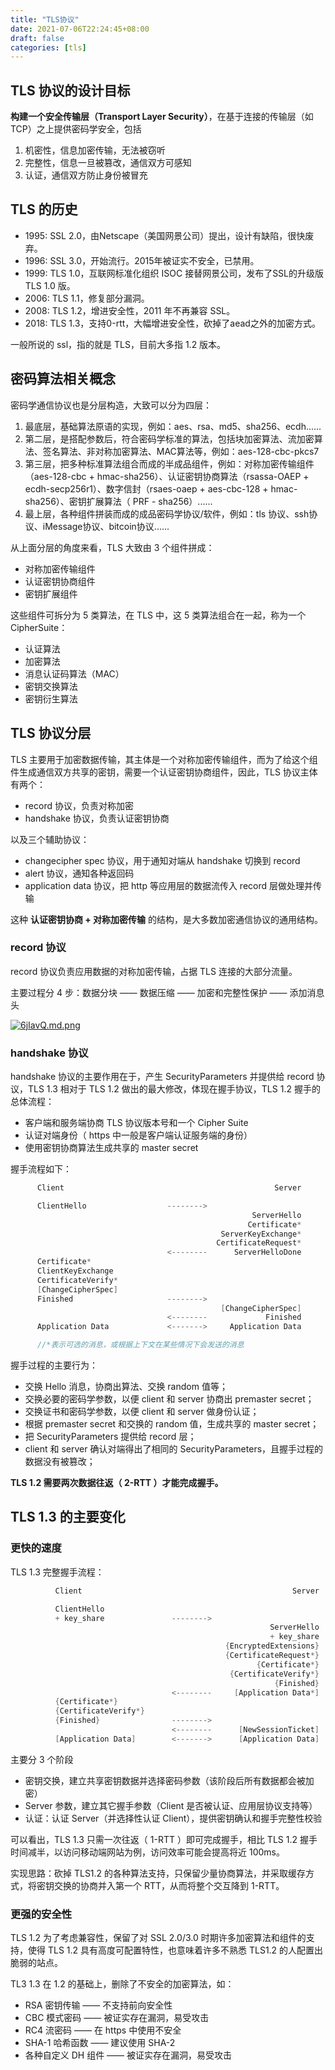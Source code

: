 ```yaml
---
title: "TLS协议"
date: 2021-07-06T22:24:45+08:00
draft: false
categories: [tls]
---
```


## TLS 协议的设计目标

**构建一个安全传输层（Transport Layer Security）**，在基于连接的传输层（如 TCP）之上提供密码学安全，包括

1. 机密性，信息加密传输，无法被窃听
2. 完整性，信息一旦被篡改，通信双方可感知
3. 认证，通信双方防止身份被冒充

## TLS 的历史

- 1995: SSL 2.0，由Netscape（美国网景公司）提出，设计有缺陷，很快废弃。
- 1996: SSL 3.0，开始流行。2015年被证实不安全，已禁用。
- 1999: TLS 1.0，互联网标准化组织 ISOC 接替网景公司，发布了SSL的升级版 TLS 1.0 版。
- 2006: TLS 1.1，修复部分漏洞。
- 2008: TLS 1.2，增进安全性，2011 年不再兼容 SSL。
- 2018: TLS 1.3，支持0-rtt，大幅增进安全性，砍掉了aead之外的加密方式。

一般所说的 ssl，指的就是 TLS，目前大多指 1.2 版本。 

## 密码算法相关概念

密码学通信协议也是分层构造，大致可以分为四层：

1. 最底层，基础算法原语的实现，例如：aes、rsa、md5、sha256、ecdh......
2. 第二层，是搭配参数后，符合密码学标准的算法，包括块加密算法、流加密算法、签名算法、非对称加密算法、MAC算法等，例如：aes-128-cbc-pkcs7
3. 第三层，把多种标准算法组合而成的半成品组件，例如：对称加密传输组件（aes-128-cbc + hmac-sha256）、认证密钥协商算法（rsassa-OAEP + ecdh-secp256r1）、数字信封（rsaes-oaep + aes-cbc-128 + hmac-sha256）、密钥扩展算法（ PRF - sha256）......
4. 最上层，各种组件拼装而成的成品密码学协议/软件，例如：tls 协议、ssh协议、iMessage协议、bitcoin协议......

从上面分层的角度来看，TLS 大致由 3 个组件拼成：

- 对称加密传输组件
- 认证密钥协商组件
- 密钥扩展组件

这些组件可拆分为 5 类算法，在 TLS 中，这 5 类算法组合在一起，称为一个 CipherSuite：

- 认证算法
- 加密算法
- 消息认证码算法（MAC）
- 密钥交换算法
- 密钥衍生算法

## TLS 协议分层

TLS 主要用于加密数据传输，其主体是一个对称加密传输组件，而为了给这个组件生成通信双方共享的密钥，需要一个认证密钥协商组件，因此，TLS 协议主体有两个：

- record 协议，负责对称加密
- handshake 协议，负责认证密钥协商

以及三个辅助协议：

- changecipher spec 协议，用于通知对端从 handshake 切换到 record
- alert 协议，通知各种返回码
- application data 协议，把 http 等应用层的数据流传入 record 层做处理并传输

这种 **认证密钥协商 + 对称加密传输** 的结构，是大多数加密通信协议的通用结构。

### record 协议

record 协议负责应用数据的对称加密传输，占据 TLS 连接的大部分流量。

主要过程分 4 步：数据分块 —— 数据压缩 —— 加密和完整性保护 —— 添加消息头

[![6jIavQ.md.png](https://z3.ax1x.com/2021/03/26/6jIavQ.md.png)](https://imgtu.com/i/6jIavQ)

### handshake 协议

handshake 协议的主要作用在于，产生 SecurityParameters 并提供给 record 协议，TLS 1.3 相对于 TLS 1.2 做出的最大修改，体现在握手协议，TLS 1.2 握手的总体流程：

- 客户端和服务端协商 TLS 协议版本号和一个 Cipher Suite
- 认证对端身份（ https 中一般是客户端认证服务端的身份）
- 使用密钥协商算法生成共享的 master secret

握手流程如下：

```c
      Client                                               Server

      ClientHello                  -------->
                                                      ServerHello
                                                     Certificate*
                                               ServerKeyExchange*
                                              CertificateRequest*
                                   <--------      ServerHelloDone
      Certificate*
      ClientKeyExchange
      CertificateVerify*
      [ChangeCipherSpec]
      Finished                     -------->
                                               [ChangeCipherSpec]
                                   <--------             Finished
      Application Data             <------->     Application Data

      //*表示可选的消息，或根据上下文在某些情况下会发送的消息
```

握手过程的主要行为：

- 交换 Hello 消息，协商出算法、交换 random 值等；
- 交换必要的密码学参数，以便 client 和 server 协商出 premaster secret；
- 交换证书和密码学参数，以便 client 和 server 做身份认证；
- 根据 premaster secret 和交换的 random 值，生成共享的 master secret；
- 把 SecurityParameters 提供给 record 层；
- client 和 server 确认对端得出了相同的 SecurityParameters，且握手过程的数据没有被篡改；

**TLS 1.2 需要两次数据往返（ 2-RTT ）才能完成握手。**

## TLS 1.3 的主要变化

### 更快的速度

TLS 1.3 完整握手流程：

```c
          Client                                               Server

          ClientHello
          + key_share               -------->
                                                          ServerHello
                                                          + key_share
                                                {EncryptedExtensions}
                                                {CertificateRequest*}
                                                       {Certificate*}
                                                 {CertificateVerify*}
                                                           {Finished}
                                    <--------     [Application Data*]
          {Certificate*}
          {CertificateVerify*}
          {Finished}                -------->
                                    <--------      [NewSessionTicket]
          [Application Data]        <------->      [Application Data]
```

主要分 3 个阶段

- 密钥交换，建立共享密钥数据并选择密码参数（该阶段后所有数据都会被加密）
- Server 参数，建立其它握手参数（Client 是否被认证、应用层协议支持等）
- 认证：认证 Server（并选择性认证 Client），提供密钥确认和握手完整性校验

可以看出，TLS 1.3 只需一次往返（ 1-RTT ）即可完成握手，相比 TLS 1.2 握手时间减半，以访问移动端网站为例，访问效率可能会提高将近 100ms。

实现思路：砍掉 TLS1.2 的各种算法支持，只保留少量协商算法，并采取缓存方式，将密钥交换的协商并入第一个 RTT，从而将整个交互降到 1-RTT。

### 更强的安全性

TLS 1.2 为了考虑兼容性，保留了对 SSL 2.0/3.0 时期许多加密算法和组件的支持，使得 TLS 1.2 具有高度可配置特性，也意味着许多不熟悉 TLS1.2 的人配置出脆弱的站点。

TL3 1.3 在 1.2 的基础上，删除了不安全的加密算法，如：

- RSA 密钥传输 —— 不支持前向安全性
- CBC 模式密码 —— 被证实存在漏洞，易受攻击
- RC4 流密码 —— 在 https 中使用不安全
- SHA-1 哈希函数 —— 建议使用 SHA-2
- 各种自定义 DH 组件 —— 被证实存在漏洞，易受攻击







